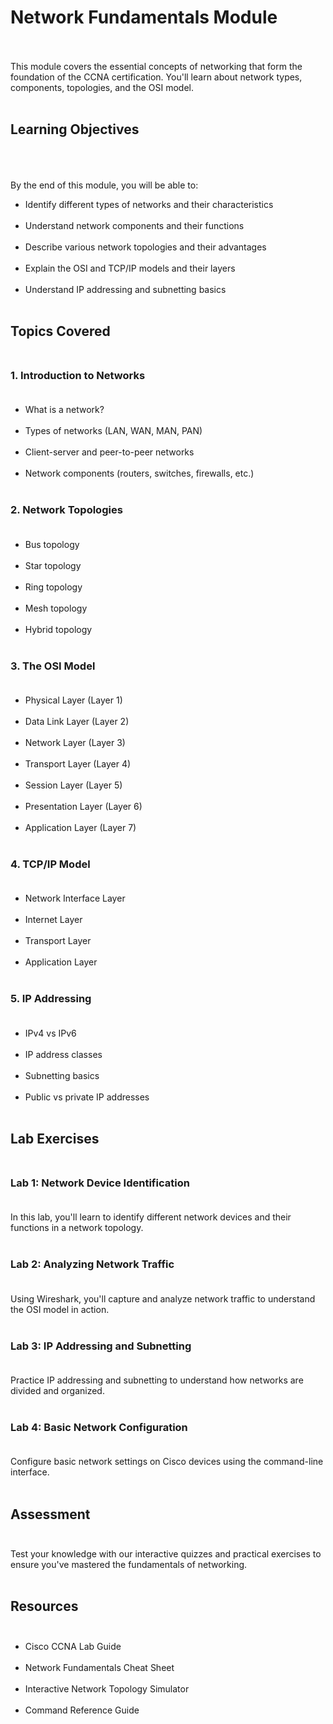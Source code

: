 # Network Fundamentals Module<br><br>

This module covers the essential concepts of networking that form the foundation of the CCNA certification. You'll learn about network types, components, topologies, and the OSI model.<br><br>

## Learning Objectives<br><br><br>

By the end of this module, you will be able to:<br>
- Identify different types of networks and their characteristics<br><br>
- Understand network components and their functions<br><br>
- Describe various network topologies and their advantages<br><br>
- Explain the OSI and TCP/IP models and their layers<br><br>
- Understand IP addressing and subnetting basics<br><br>

## Topics Covered<br><br>

### 1. Introduction to Networks<br><br>

- What is a network?<br><br>
- Types of networks (LAN, WAN, MAN, PAN)<br><br>
- Client-server and peer-to-peer networks<br><br>
- Network components (routers, switches, firewalls, etc.)<br><br>

### 2. Network Topologies<br><br>

- Bus topology<br><br>
- Star topology<br><br>
- Ring topology<br><br>
- Mesh topology<br><br>
- Hybrid topology<br><br>

### 3. The OSI Model<br><br>

- Physical Layer (Layer 1)<br><br>
- Data Link Layer (Layer 2)<br><br>
- Network Layer (Layer 3)<br><br>
- Transport Layer (Layer 4)<br><br>
- Session Layer (Layer 5)<br><br>
- Presentation Layer (Layer 6)<br><br>
- Application Layer (Layer 7)<br><br>

### 4. TCP/IP Model<br><br>

- Network Interface Layer<br><br>
- Internet Layer<br><br>
- Transport Layer<br><br>
- Application Layer<br><br>

### 5. IP Addressing<br><br>

- IPv4 vs IPv6<br><br>
- IP address classes<br><br>
- Subnetting basics<br><br>
- Public vs private IP addresses<br><br>

## Lab Exercises<br><br>

### Lab 1: Network Device Identification<br><br>

In this lab, you'll learn to identify different network devices and their functions in a network topology.<br><br>

### Lab 2: Analyzing Network Traffic<br><br>

Using Wireshark, you'll capture and analyze network traffic to understand the OSI model in action.<br><br>

### Lab 3: IP Addressing and Subnetting<br><br>

Practice IP addressing and subnetting to understand how networks are divided and organized.<br><br>

### Lab 4: Basic Network Configuration<br><br>

Configure basic network settings on Cisco devices using the command-line interface.<br><br>

## Assessment<br><br>

Test your knowledge with our interactive quizzes and practical exercises to ensure you've mastered the fundamentals of networking.<br><br>

## Resources<br><br>

- Cisco CCNA Lab Guide<br><br>
- Network Fundamentals Cheat Sheet<br><br>
- Interactive Network Topology Simulator<br><br>
- Command Reference Guide